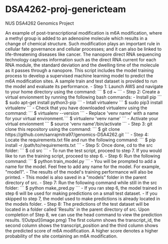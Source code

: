 # DSA4262-proj-genericteam
NUS DSA4262 Genomics Project

<Purpose of software>
An example of post-transcriptional modification is m6A modification, where a methyl group is added to an adenosine molecule which results in a change of chemical structure. Such modification plays an important rule in cellular fate governance and cellular processes; and it can also be linked to life-threatening diseases like cancer. The nanopore direct RNA sequencing technology captures information such as the direct RNA current for each RNA module, the standard deviation and the dwelling time of the molecule as it passes through a nanopore. This script includes the model training process to develop a supervised machine learning model to predict the m6A modification sites. A sample train and test dataset is provided to run the model and evaluate its performance.


<Installation Steps>
- Step 1: Launch AWS and navigate to your home directory using the command: ``` $ cd ~ ```
- Step 2: Create a virtual envionment by running the following bash commands:
  - Install pip ``` $ sudo apt-get install python3-pip ```
  - Intall virtualenv ``` $ sudo pip3 install virtualenv ```
  - Check that you have downloaded virtualenv using the command: ``` $ virtualenv --version ```
  - Replace 'venv name' with a name for your virtual environment.``` $ virtualenv 'venv name' ```
  - Activate your virtual envionment ``` $ source 'venv name'/bin/activate ```
- Step 3: git clone this repository using the command: ``` $ git clone https://github.com/sanrajmitra97/genomics-DSA4262.git ```
- Step 4: Locate the requirements.txt file and run the following command: ``` $ pip install -r /path/to/requirements.txt ```
- Step 5: Once done, cd to the src folder: ``` $ cd src ```
- To run the test script, proceed to step 7. If you would like to run the training script, proceed to step 6. 
- Step 6: Run the following command: ``` $ python train_model.py ```
  - You will be prompted to add a name for the model. Feel free to add any name for the model. For example, "model1". 
  - The results of the model's training performance will also be printed. 
  - This model is also saved in a "models" folder in the parent directory of src.
- Step 7: Run the following command while still in the src folder: ``` $ python make_pred.py ```
  - If you ran step 6, the model trained in step 6 will be used for making predictions on a small test dataset.
  - If you skipped to step 7, the model used to make predictions is already located in the models folder. 
- Step 8: The predictions of the test dataset will be located in a folder called 'Results' in the parent directory of src. 
 
 <Interpretation>
 Upon completion of Step 8, we can use the head command to view the prediction results.
 ![Output](image.pmg)
 The first column shows the transcript_id, the second column shows the transcript_position and the third column shows the predicted score of m6A modification. A higher score denotes a higher probability of the site containing an m6A modification.
